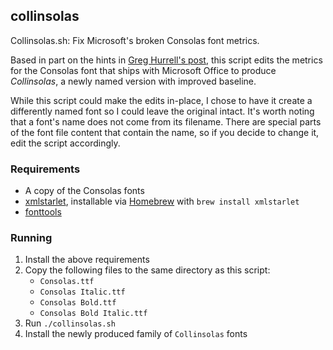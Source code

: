 ## collinsolas

Collinsolas.sh: Fix Microsoft's broken Consolas font metrics.

Based in part on the hints in [Greg Hurrell's post](https://wincent.com/wiki/Fixing_the_baseline_on_the_Consolas_font_on_OS_X), this script edits the metrics for the Consolas font that ships with Microsoft Office to produce _Collinsolas_, a newly named version with improved baseline.

While this script could make the edits in-place, I chose to have it create a differently named font so I could leave the original intact. It's worth noting that a font's name does not come from its filename. There are special parts of the font file content that contain the name, so if you decide to change it, edit the script accordingly.

### Requirements

* A copy of the Consolas fonts
* [xmlstarlet](http://xmlstar.sourceforge.net/), installable via [Homebrew](http://brew.sh/) with `brew install xmlstarlet`
* [fonttools](http://sourceforge.net/projects/fonttools/)

### Running

1. Install the above requirements
1. Copy the following files to the same directory as this script:
    * `Consolas.ttf`
    * `Consolas Italic.ttf`
    * `Consolas Bold.ttf`
    * `Consolas Bold Italic.ttf`
1. Run `./collinsolas.sh`
1. Install the newly produced family of `Collinsolas` fonts
